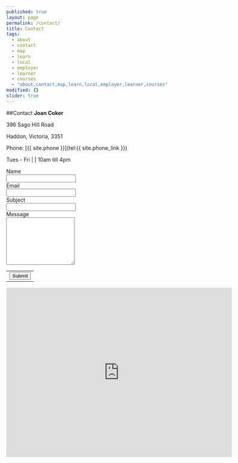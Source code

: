 ```yaml
---
published: true
layout: page
permalink: /contact/
title: Contact
tags: 
  - about
  - contact
  - map
  - learn
  - local
  - employer
  - learner
  - courses
  - "about,contact,map,learn,local,employer,learner,courses"
modified: {}
slider: true
---
```


##Contact
**Joan Coker**

396 Sago Hill Road

Haddon, Victoria, 3351


Phone: [{{ site.phone }}](tel:{{ site.phone_link }})

Tues - Fri | | 10am till 4pm


 <form action="https://docs.google.com/forms/d/1810nqTyOU6z60nSWKGEjt6Z71FsBlu8g6s1bzJ7QPVo/formResponse" method="POST" id="ss-form" target="_self" onsubmit=""><ol role="list" class="ss-question-list" style="padding-left: 0">
<div class="ss-form-question errorbox-good" role="listitem">
<div dir="ltr" class="ss-item ss-item-required ss-text"><div class="ss-form-entry">
<label class="ss-q-item-label" for="entry_307294769"><div class="ss-q-title">Name
<label for="itemView.getDomIdToLabel()" aria-label="(Required field)"></label>
<span class="ss-required-asterisk"></span></div>
<div class="ss-q-help ss-secondary-text" dir="ltr"></div></label>
<input type="text" name="entry.307294769" value="" class="ss-q-short" id="entry_307294769" dir="auto" aria-label="Name  " aria-required="true" required="" title="">
<div class="error-message" id="1465494736_errorMessage"></div>
<div class="required-message"></div>
</div></div></div> <div class="ss-form-question errorbox-good" role="listitem">
<div dir="ltr" class="ss-item ss-item-required ss-text"><div class="ss-form-entry">
<label class="ss-q-item-label" for="entry_2041352265"><div class="ss-q-title">Email
<label for="itemView.getDomIdToLabel()" aria-label="(Required field)"></label>
<span class="ss-required-asterisk"> </span></div>
<div class="ss-q-help ss-secondary-text" dir="ltr"></div></label>
<input type="text" name="entry.2041352265" value="" class="ss-q-short" id="entry_2041352265" dir="auto" aria-label="Email  " aria-required="true" required="" title="">
<div class="error-message" id="752733325_errorMessage"></div>
<div class="required-message"> </div>
</div></div></div> <div class="ss-form-question errorbox-good" role="listitem">
<div dir="ltr" class="ss-item ss-item-required ss-text"><div class="ss-form-entry">
<label class="ss-q-item-label" for="entry_1801983455"><div class="ss-q-title">Subject
<label for="itemView.getDomIdToLabel()" aria-label="(Required field)"></label>
<span class="ss-required-asterisk"> </span></div>
<div class="ss-q-help ss-secondary-text" dir="ltr"></div></label>
<input type="text" name="entry.1801983455" value="" class="ss-q-short" id="entry_1801983455" dir="auto" aria-label="Subject  " aria-required="true" required="" title="">
<div class="error-message" id="1840354204_errorMessage"></div>
<div class="required-message"> </div>
</div></div></div> <div class="ss-form-question errorbox-good" role="listitem">
<div dir="ltr" class="ss-item ss-item-required ss-paragraph-text"><div class="ss-form-entry">
<label class="ss-q-item-label" for="entry_613251205"><div class="ss-q-title">Message
<label for="itemView.getDomIdToLabel()" aria-label="(Required field)"></label>
<span class="ss-required-asterisk"> </span></div>
<div class="ss-q-help ss-secondary-text" dir="ltr"></div></label>
<textarea name="entry.613251205" rows="8" cols="0" class="ss-q-long" id="entry_613251205" dir="auto" aria-label="Message  " aria-required="true" required=""></textarea>
<div class="error-message" id="1796943374_errorMessage"></div>
<div class="required-message"> </div>
</div></div></div>
<input type="hidden" name="draftResponse" value="[,,&quot;-2742177682179379726&quot;]
">
<input type="hidden" name="pageHistory" value="0">


<input type="hidden" name="fbzx" value="-2742177682179379726">

<div class="ss-item ss-navigate"><table id="navigation-table"><tbody><tr><td class="ss-form-entry goog-inline-block" id="navigation-buttons" dir="ltr">
<input type="submit" name="submit" value="Submit" id="ss-submit">
<div class="ss-password-warning ss-secondary-text"></div></td>
</tr></tbody></table></div></ol></form>

<iframe src="https://www.google.com/maps/embed?pb=!1m14!1m8!1m3!1d3161.6221609711647!2d143.721599!3d-37.58751399999999!3m2!1i1024!2i768!4f13.1!3m3!1m2!1s0x6ad16776136bd9e1%3A0x936cb114fdc54107!2s396+Sago+Hill+Rd%2C+Haddon+VIC+3351%2C+Australia!5e0!3m2!1sen!2s!4v1407562949063" width="600" height="450" frameborder="0" style="border:0"></iframe>